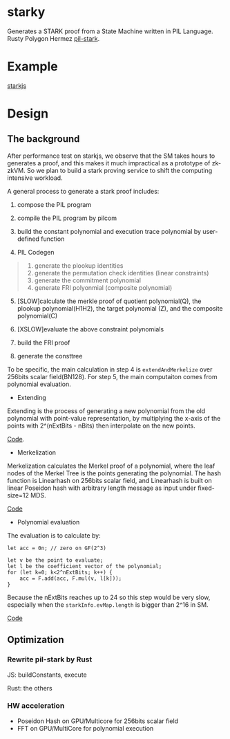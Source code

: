 # starky

Generates a STARK proof from a State Machine written in PIL Language. Rusty Polygon Hermez [pil-stark](https://github.com/0xPolygonHermez/pil-stark).

# Example

[starkjs](../starkjs)


# Design

## The background
After performance test on starkjs, we observe that the SM takes hours to generates a proof, and this makes it much impractical as a prototype of zk-zkVM.
So we plan to build a stark proving service to shift the computing intensive workload.

A general process to generate a stark proof includes:

1. compose the PIL program

2. compile the PIL program by pilcom

3. build the constant polynomial and execution trace polynomial by user-defined function

4. PIL Codegen
> 1. generate the plookup identities
> 2. generate the permutation check identities (linear constraints)
> 3. generate the commitment polynomial
> 4. generate FRI polyonmial (composite polynomial)

5. [SLOW]calculate the merkle proof of quotient polynomial(Q), the plookup polynomial(H1H2), the target polynomial (Z), and the composite polynomial(C)

6. [XSLOW]evaluate the above constraint polynomials

7. build the FRI proof

8. generate the consttree

To be specific, the main calculation in step 4 is `extendAndMerkelize` over 256bits scalar field(BN128). For step 5, the main computaiton comes from polynomial evaluation.


* Extending

Extending is the process of generating a new polynomial from the old polynomial with point-value representation, by multiplying the x-axis of the points with 2^(nExtBits - nBits) then interpolate on the new points.

[Code](../starkjs/src/fft_p.js#L212).

* Merkelization

Merkelization calculates the Merkel proof of a polynomial, where the leaf nodes of the Merkel Tree is the points generating the polynomial. The hash function is Linearhash on 256bits scalar field, and Linearhash is built on linear Poseidon hash with arbitrary length message as input under fixed-size=12 MDS.

[Code](../starkjs/src/merklehash_bn128_p.js#L47)

* Polynomial evaluation

The evaluation is to calculate by:

```
let acc = 0n; // zero on GF(2^3)

let v be the point to evaluate;
let l be the coefficient vector of the polynomial;
for (let k=0; k<2^nExtBits; k++) {
    acc = F.add(acc, F.mul(v, l[k]));
}
```

Because the nExtBits reaches up to 24 so this step would be very slow, especially when the `starkInfo.evMap.length` is bigger than 2^16 in SM.

[Code](https://github.com/0xPolygonHermez/pil-stark/blob/main/src/stark_gen.js#L245)

## Optimization

### Rewrite pil-stark by Rust

JS: buildConstants, execute

Rust: the others

### HW acceleration
* Poseidon Hash on GPU/Multicore for 256bits scalar field
* FFT on GPU/MultiCore for polynomial execution
